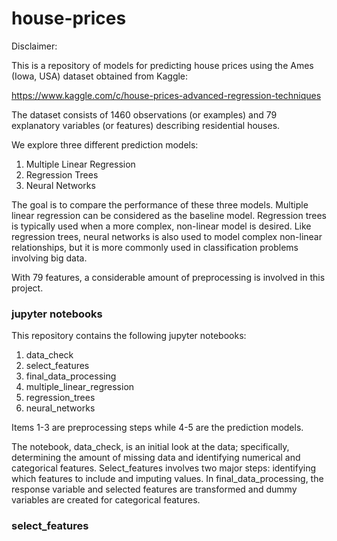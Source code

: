 # house-prices

Disclaimer:

This is a repository of models for predicting house prices using the Ames (Iowa, USA) dataset obtained from Kaggle:

https://www.kaggle.com/c/house-prices-advanced-regression-techniques

The dataset consists of 1460 observations (or examples) and 79 explanatory variables (or features) describing residential houses. 

We explore three different prediction models:

1. Multiple Linear Regression
2. Regression Trees
3. Neural Networks

The goal is to compare the performance of these three models.  Multiple linear regression can be considered as the baseline model.  Regression trees is typically used when a more complex, non-linear model is desired.  Like regression trees, neural networks is also used to model complex non-linear relationships, but it is more commonly used in classification problems involving big data.  

With 79 features, a considerable amount of preprocessing is involved in this project.           

### jupyter notebooks

This repository contains the following jupyter notebooks: 

1. data\_check
2. select\_features
3. final\_data_processing
4. multiple\_linear\_regression
5. regression\_trees
6. neural\_networks

Items 1-3 are preprocessing steps while 4-5 are the prediction models.  

The notebook, data\_check, is an initial look at the data; specifically, determining the amount of missing data and identifying numerical and categorical features.  Select\_features involves two major steps: identifying which features to include and imputing values.  In final\_data\_processing, the response variable  and selected features are transformed and dummy variables are created for categorical features.  

### select\_features



